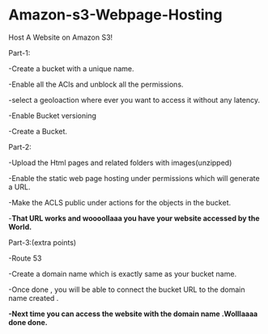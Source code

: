 # Amazon-s3-Webpage-Hosting
Host A Website on Amazon S3!

Part-1:

-Create a bucket with a unique name.

-Enable all the ACls and unblock all the permissions.

-select a geoloaction where ever you want to access it without any latency.

-Enable Bucket versioning 

-Create a Bucket.

Part-2:

-Upload the Html pages and related folders with images(unzipped)

-Enable the static web page hosting under permissions which will generate a URL.

-Make the ACLS public under actions for the objects in the bucket.

-**That URL works and woooollaaa you have your website accessed by the World.**

Part-3:(extra points)

-Route 53

-Create a domain name which is exactly same as your bucket name.

-Once done , you will be able to connect the bucket URL to the domain name created .

**-Next time you can access the website with the domain name .Wolllaaaa done done.**


